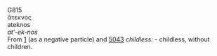 <body>
  <p>G815<br>  ἄτεκνος  <br> ateknos  <br><i>at‘-ek-nos </i><br>From <a href="g0001.htm">1</a> (as a negative particle) and <a href="g5043.htm">5043</a>  <i>childless:</i> - childless, without children.<br></p>
 </body>